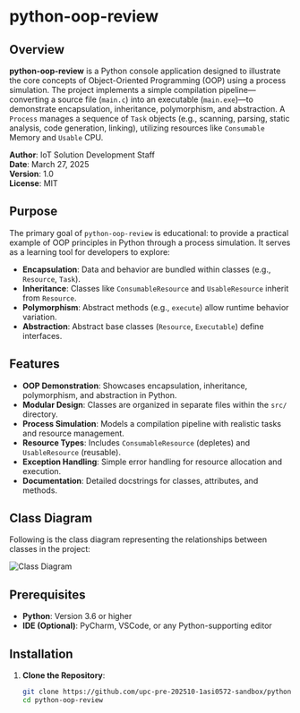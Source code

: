 # python-oop-review

## Overview

**python-oop-review** is a Python console application designed to illustrate the core concepts of Object-Oriented Programming (OOP) using a process simulation. The project implements a simple compilation pipeline—converting a source file (`main.c`) into an executable (`main.exe`)—to demonstrate encapsulation, inheritance, polymorphism, and abstraction. A `Process` manages a sequence of `Task` objects (e.g., scanning, parsing, static analysis, code generation, linking), utilizing resources like `Consumable` Memory and `Usable` CPU.

**Author**: IoT Solution Development Staff  
**Date**: March 27, 2025  
**Version**: 1.0  
**License**: MIT

## Purpose

The primary goal of `python-oop-review` is educational: to provide a practical example of OOP principles in Python through a process simulation. It serves as a learning tool for developers to explore:
- **Encapsulation**: Data and behavior are bundled within classes (e.g., `Resource`, `Task`).
- **Inheritance**: Classes like `ConsumableResource` and `UsableResource` inherit from `Resource`.
- **Polymorphism**: Abstract methods (e.g., `execute`) allow runtime behavior variation.
- **Abstraction**: Abstract base classes (`Resource`, `Executable`) define interfaces.

## Features

- **OOP Demonstration**: Showcases encapsulation, inheritance, polymorphism, and abstraction in Python.
- **Modular Design**: Classes are organized in separate files within the `src/` directory.
- **Process Simulation**: Models a compilation pipeline with realistic tasks and resource management.
- **Resource Types**: Includes `ConsumableResource` (depletes) and `UsableResource` (reusable).
- **Exception Handling**: Simple error handling for resource allocation and execution.
- **Documentation**: Detailed docstrings for classes, attributes, and methods.

## Class Diagram
Following is the class diagram representing the relationships between classes in the project:

![Class Diagram](https://www.plantuml.com/plantuml/proxy?src=https://raw.githubusercontent.com/upc-pre-202520-1asi0572-3479/python-oop-review/refs/heads/master/docs/class-diagram.puml)

## Prerequisites

- **Python**: Version 3.6 or higher
- **IDE (Optional)**: PyCharm, VSCode, or any Python-supporting editor

## Installation

1. **Clone the Repository**:
   ```bash
   git clone https://github.com/upc-pre-202510-1asi0572-sandbox/python-oop-review.git
   cd python-oop-review